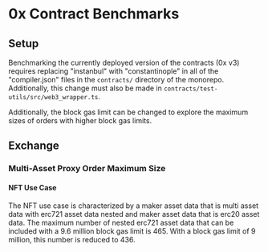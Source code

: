 # 0x Contract Benchmarks

## Setup

Benchmarking the currently deployed version of the contracts (0x v3) requires
replacing "instanbul" with "constantinople" in all of the "compiler.json" files
in the `contracts/` directory of the monorepo. Additionally, this change must
also be made in `contracts/test-utils/src/web3_wrapper.ts`.

Additionally, the block gas limit can be changed to explore the maximum sizes of
orders with higher block gas limits.

## Exchange

### Multi-Asset Proxy Order Maximum Size

#### NFT Use Case

The NFT use case is characterized by a maker asset data that is multi asset data with
erc721 asset data nested and maker asset data that is erc20 asset data. The maximum
number of nested erc721 asset data that can be included with a 9.6 million block gas
limit is 465. With a block gas limit of 9 million, this number is reduced to 436.
